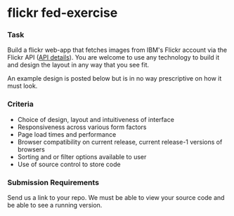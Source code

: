 # flickr fed-exercise

### Task
Build a flickr web-app that fetches images from IBM's Flickr account via the Flickr API ([API details](https://github.com/ibmfrontend/fedexercise/blob/master/API_DETAILS.md)). You are welcome to use any technology to build it and design the layout in any way that you see fit.

An example design is posted below but is in no way prescriptive on how it must look.

### Criteria
 - Choice of design, layout and intuitiveness of interface
 - Responsiveness across various form factors
 - Page load times and performance
 - Browser compatibility on current release, current release-1 versions of browsers
 - Sorting and or filter options available to user
 - Use of source control to store code

### Submission Requirements
Send us a link to your repo. We must be able to view your source code and be able to see a running version.
